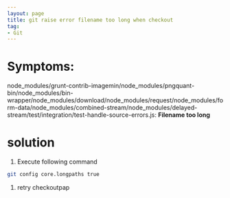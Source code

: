 ```yaml
---
layout: page
title: git raise error filename too long when checkout
tag:
- Git
---
```


# Symptoms:

node_modules/grunt-contrib-imagemin/node_modules/pngquant-bin/node_modules/bin-wrapper/node_modules/download/node_modules/request/node_modules/form-data/node_modules/combined-stream/node_modules/delayed-stream/test/integration/test-handle-source-errors.js: **Filename too long**


# solution

1. Execute following command
```sh
git config core.longpaths true
```
1. retry checkoutpap
